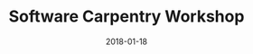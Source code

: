 ---
title: Software Carpentry Workshop
date: 2018-01-18
end_date: 2018-01-19
instructors:
- Akima George
- Alix Keener
helpers:
- Jamie Niehof
- Murchtricia Charles
site: https://UMSWC.github.io/2018-01-18-UMWISE
etherpad: http://pad.software-carpentry.org/2018-01-18-UMWISE
eventbrite: 41724575328
material: The Unix Shell, Programming in R, Version Control with Git
audience: 
---